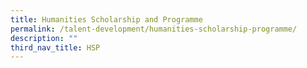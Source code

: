 ```yaml
---
title: Humanities Scholarship and Programme
permalink: /talent-development/humanities-scholarship-programme/
description: ""
third_nav_title: HSP
---
```


